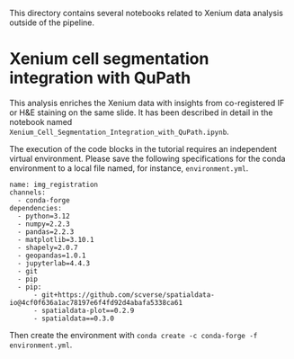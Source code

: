 This directory contains several notebooks related to Xenium data analysis outside of the pipeline.

# Xenium cell segmentation integration with QuPath

This analysis enriches the Xenium data with insights from co-registered IF or H&E staining on the same slide. It has been described in detail in the notebook named `Xenium_Cell_Segmentation_Integration_with_QuPath.ipynb`.

The execution of the code blocks in the tutorial requires an independent virtual environment. Please save the following specifications for the conda environment to a local file named, for instance, `environment.yml`.

```
name: img_registration
channels:
  - conda-forge
dependencies:
  - python=3.12
  - numpy=2.2.3
  - pandas=2.2.3
  - matplotlib=3.10.1
  - shapely=2.0.7
  - geopandas=1.0.1
  - jupyterlab=4.4.3
  - git
  - pip
  - pip:
      - git+https://github.com/scverse/spatialdata-io@4cf0f636a1ac78197e6f4fd92d4abafa5338ca61
      - spatialdata-plot==0.2.9
      - spatialdata==0.3.0
```

Then create the environment with `conda create -c conda-forge -f environment.yml`.
